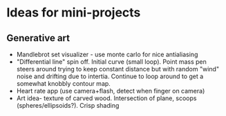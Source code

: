# Ideas for mini-projects

## Generative art

* Mandlebrot set visualizer - use monte carlo for nice antialiasing
* "Differential line" spin off. Initial curve (small loop). Point mass pen steers around trying to keep constant distance but with random "wind" noise and drifting due to intertia. Continue to loop around to get a somewhat knobbly contour map.
* Heart rate app (use camera+flash, detect when finger on camera)
* Art idea- texture of carved wood. Intersection of plane, scoops (spheres/ellipsoids?). Crisp shading